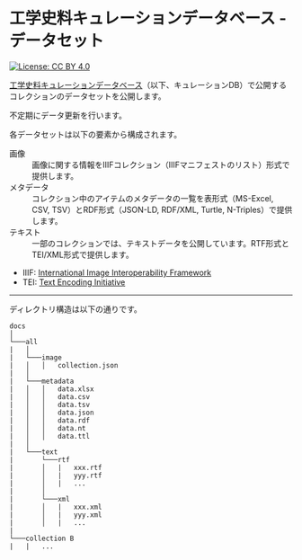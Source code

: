# 工学史料キュレーションデータベース - データセット

[![License: CC BY 4.0](https://img.shields.io/badge/License-CC%20BY%204.0-blue.svg)](https://creativecommons.org/licenses/by/4.0/)  

[工学史料キュレーションデータベース](https://curation.library.t.u-tokyo.ac.jp/)（以下、キュレーションDB）で公開するコレクションのデータセットを公開します。

不定期にデータ更新を行います。

各データセットは以下の要素から構成されます。

<dl>
<dt>画像</dt>
<dd>
画像に関する情報をIIIFコレクション（IIIFマニフェストのリスト）形式で提供します。
</dd>
<dt>メタデータ</dt>
<dd>
コレクション中のアイテムのメタデータの一覧を表形式（MS-Excel, CSV, TSV）とRDF形式（JSON-LD, RDF/XML, Turtle, N-Triples）で提供します。
</dd>
<dt>テキスト</dt>
<dd>
一部のコレクションでは、テキストデータを公開しています。RTF形式とTEI/XML形式で提供します。
</dd>
</dl>

* IIIF: [International Image Interoperability Framework](https://iiif.io/)
* TEI: [Text Encoding Initiative](http://www.tei-c.org/)  

***

ディレクトリ構造は以下の通りです。

```
docs
│
└───all
|   │
|   └───image
|   │   │   collection.json
|   │
|   └───metadata
|   │   │   data.xlsx
|   │   │   data.csv   
|   │   │   data.tsv  
|   │   │   data.json
|   │   │   data.rdf
|   │   │   data.nt
|   │   │   data.ttl
|   │
|   └───text
|       └───rtf   
|       │   |   xxx.rtf
|       │   |   yyy.rtf       
|       │   |   ...
|       │
|       └───xml
|       │   |   xxx.xml
|       │   |   yyy.xml       
|       │   |   ...        
|
└───collection B
|   |   ...
```
